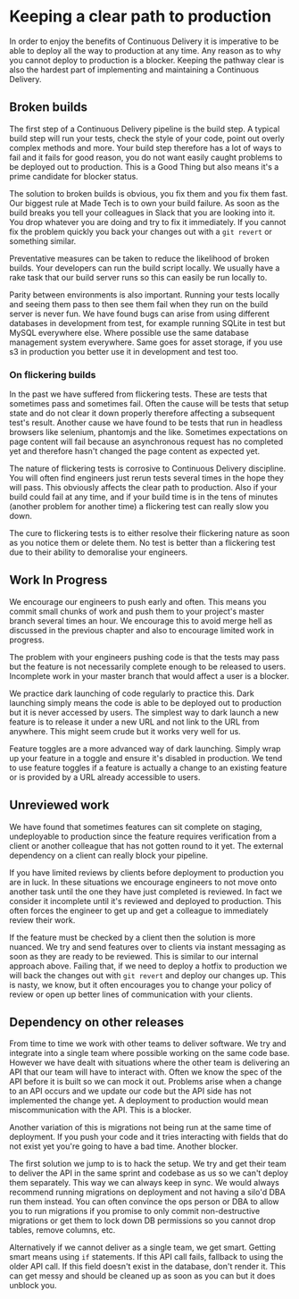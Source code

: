 # Keeping a clear path to production

In order to enjoy the benefits of Continuous Delivery it is imperative to be
able to deploy all the way to production at any time. Any reason as to why you
cannot deploy to production is a blocker. Keeping the pathway clear is also
the hardest part of implementing and maintaining a Continuous Delivery.

## Broken builds

The first step of a Continuous Delivery pipeline is the build step. A typical
build step will run your tests, check the style of your code, point out overly
complex methods and more. Your build step therefore has a lot of ways to fail
and it fails for good reason, you do not want easily caught problems to be
deployed out to production. This is a Good Thing but also means it's a prime
candidate for blocker status.

The solution to broken builds is obvious, you fix them and you fix them fast.
Our biggest rule at Made Tech is to own your build failure. As soon as the build
breaks you tell your colleagues in Slack that you are looking into it. You drop
whatever you are doing and try to fix it immediately. If you cannot fix the
problem quickly you back your changes out with a `git revert` or something
similar.

Preventative measures can be taken to reduce the likelihood of broken builds.
Your developers can run the build script locally. We usually have a rake task
that our build server runs so this can easily be run locally to.

Parity between environments is also important. Running your tests locally and
seeing them pass to then see them fail when they run on the build server is
never fun. We have found bugs can arise from using different databases in
development from test, for example running SQLite in test but MySQL everywhere
else. Where possible use the same database management system everywhere. Same
goes for asset storage, if you use s3 in production you better use it in
development and test too.

### On flickering builds

In the past we have suffered from flickering tests. These are tests that
sometimes pass and sometimes fail. Often the cause will be tests that setup
state and do not clear it down properly therefore affecting a subsequent
test's result. Another cause we have found to be tests that run in headless
browsers like selenium, phantomjs and the like. Sometimes expectations on
page content will fail because an asynchronous request has no completed yet
and therefore hasn't changed the page content as expected yet.

The nature of flickering tests is corrosive to Continuous Delivery discipline.
You will often find engineers just rerun tests several times in the hope they
will pass. This obviously affects the clear path to production. Also if your
build could fail at any time, and if your build time is in the tens of minutes
(another problem for another time) a flickering test can really slow you down.

The cure to flickering tests is to either resolve their flickering nature as
soon as you notice them or delete them. No test is better than a flickering
test due to their ability to demoralise your engineers.

## Work In Progress

We encourage our engineers to push early and often. This means you commit small
chunks of work and push them to your project's master branch several times an
hour. We encourage this to avoid merge hell as discussed in the previous chapter
and also to encourage limited work in progress.

The problem with your engineers pushing code is that the tests may pass but
the feature is not necessarily complete enough to be released to users.
Incomplete work in your master branch that would affect a user is a blocker.

We practice dark launching of code regularly to practice this. Dark launching
simply means the code is able to be deployed out to production but it is never
accessed by users. The simplest way to dark launch a new feature is to release
it under a new URL and not link to the URL from anywhere. This might seem crude
but it works very well for us.

Feature toggles are a more advanced way of dark launching. Simply wrap up your
feature in a toggle and ensure it's disabled in production. We tend to use
feature toggles if a feature is actually a change to an existing feature or
is provided by a URL already accessible to users.

## Unreviewed work

We have found that sometimes features can sit complete on staging, undeployable
to production since the feature requires verification from a client or another
colleague that has not gotten round to it yet. The external dependency on a
client can really block your pipeline.

If you have limited reviews by clients before deployment to production you are
in luck. In these situations we encourage engineers to not move onto another
task until the one they have just completed is reviewed. In fact we consider it
incomplete until it's reviewed and deployed to production. This often forces
the engineer to get up and get a colleague to immediately review their work.

If the feature must be checked by a client then the solution is more nuanced.
We try and send features over to clients via instant messaging as soon as they
are ready to be reviewed. This is similar to our internal approach above.
Failing that, if we need to deploy a hotfix to production we will back the
changes out with `git revert` and deploy our changes up. This is nasty, we know,
but it often encourages you to change your policy of review or open up better
lines of communication with your clients.

## Dependency on other releases

From time to time we work with other teams to deliver software. We try and
integrate into a single team where possible working on the same code base.
However we have dealt with situations where the other team is delivering an
API that our team will have to interact with. Often we know the spec of the
API before it is built so we can mock it out. Problems arise when a change to
an API occurs and we update our code but the API side has not implemented the
change yet. A deployment to production would mean miscommunication with the API.
This is a blocker.

Another variation of this is migrations not being run at the same time of
deployment. If you push your code and it tries interacting with fields that
do not exist yet you're going to have a bad time. Another blocker.

The first solution we jump to is to hack the setup. We try and get their team
to deliver the API in the same sprint and codebase as us so we can't deploy them
separately. This way we can always keep in sync. We would always recommend
running migrations on deployment and not having a silo'd DBA run them instead.
You can often convince the ops person or DBA to allow you to run migrations if
you promise to only commit non-destructive migrations or get them to lock down
DB permissions so you cannot drop tables, remove columns, etc.

Alternatively if we cannot deliver as a single team, we get smart. Getting smart
means using `if` statements. If this API call fails, fallback to using the older
API call. If this field doesn't exist in the database, don't render it. This can
get messy and should be cleaned up as soon as you can but it does unblock you.
